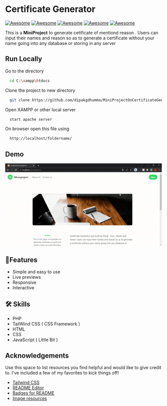 
# Certificate Generator

 [![Awesome](https://awesome.re/badge.svg)](https://awesome.re)  [![Awesome](https://img.shields.io/badge/collage-gpp-brightgreen)](https://shields.io) [![Awesome](https://img.shields.io/badge/year-2022-blue)](https://shields.io)
 [![Awesome](https://img.shields.io/badge/course-diploma-red)](https://shields.io)
 [![Awesome](https://img.shields.io/badge/sem-3rd-important)](https://shields.io)



This is a **MiniProject** to generate cetificate of mentiond reason . Users can input their names and reason so as to generate a certificate without your name going into any database or storing in any server


## Run Locally

Go to the directory

```bash
  cd C:\xampp\htdocs
```
Clone the project to new directory

```bash
  git clone https://github.com/dipakgdhumma/MiniProjectOnCertificateGenerator.git
```

Open XAMPP or other local server

```bash
  start apache server
```

On browser open this file using

```bash
  http://localhost/foldername/
```
## Demo

![App Screenshot](outpuut.gif)

## 🚀Features
- Simple and easy to use
- Live previews
- Responsive
- Interactive

## 🛠 Skills
- PHP
- TailWind CSS ( CSS Framework )
- HTML
- CSS
- JavaScript ( Little Bit )

## Acknowledgements
Use this space to list resources you find helpful and would like to give credit to. I've included a few of my favorites to kick things off!
 - [Tailwind CSS](https://awesomeopensource.com/project/elangosundar/awesome-README-templates)
 - [README Editor](https://readme.so/editor)
 - [Badges for README](https://shields.io/)
 - [Image resources](https://unsplash.com/)

